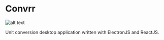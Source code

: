# Convrr

![alt text](https://i.imgur.com/EY8Ydcu.png)

Unit conversion desktop application written with ElectronJS and ReactJS.

